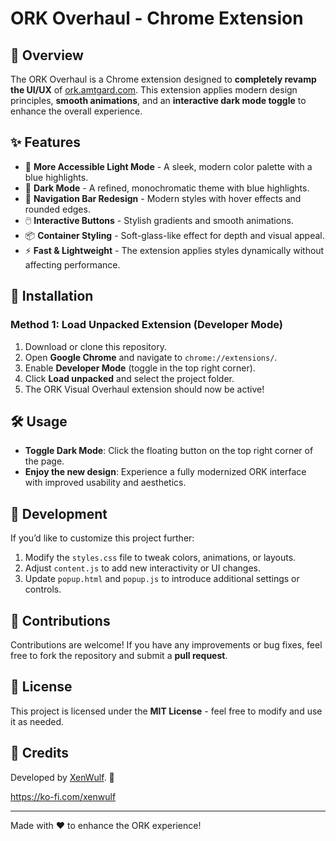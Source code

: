 # ORK Overhaul - Chrome Extension

## 🚀 Overview
The ORK Overhaul is a Chrome extension designed to **completely revamp the UI/UX** of [ork.amtgard.com](https://ork.amtgard.com). This extension applies modern design principles, **smooth animations**, and an **interactive dark mode toggle** to enhance the overall experience.

## ✨ Features
- 🌈 **More Accessible Light Mode** - A sleek, modern color palette with a blue highlights.
- 🌙 **Dark Mode** - A refined, monochromatic theme with blue highlights.
- 🎨 **Navigation Bar Redesign** - Modern styles with hover effects and rounded edges.
- 🖱️ **Interactive Buttons** - Stylish gradients and smooth animations.
- 📦 **Container Styling** - Soft-glass-like effect for depth and visual appeal.
- ⚡ **Fast & Lightweight** - The extension applies styles dynamically without affecting performance.

## 📜 Installation
### Method 1: Load Unpacked Extension (Developer Mode)
1. Download or clone this repository.
2. Open **Google Chrome** and navigate to `chrome://extensions/`.
3. Enable **Developer Mode** (toggle in the top right corner).
4. Click **Load unpacked** and select the project folder.
5. The ORK Visual Overhaul extension should now be active!

## 🛠️ Usage
- **Toggle Dark Mode**: Click the floating button on the top right corner of the page.
- **Enjoy the new design**: Experience a fully modernized ORK interface with improved usability and aesthetics.

## 🔧 Development
If you’d like to customize this project further:
1. Modify the `styles.css` file to tweak colors, animations, or layouts.
2. Adjust `content.js` to add new interactivity or UI changes.
3. Update `popup.html` and `popup.js` to introduce additional settings or controls.

## 🤝 Contributions
Contributions are welcome! If you have any improvements or bug fixes, feel free to fork the repository and submit a **pull request**.

## 📜 License
This project is licensed under the **MIT License** - feel free to modify and use it as needed.

## 👤 Credits
Developed by [XenWulf](https://github.com/XenWulf). 🎉

https://ko-fi.com/xenwulf

---
Made with ❤️ to enhance the ORK experience!
